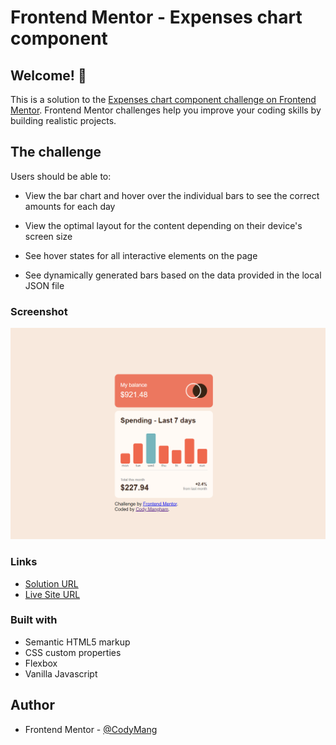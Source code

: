 # Frontend Mentor - Expenses chart component

## Welcome! 👋

This is a solution to the [Expenses chart component challenge on Frontend Mentor](https://www.frontendmentor.io/challenges/expenses-chart-component-e7yJBUdjwt). Frontend Mentor challenges help you improve your coding skills by building realistic projects. 

## The challenge

Users should be able to:

- View the bar chart and hover over the individual bars to see the correct amounts for each day

- View the optimal layout for the content depending on their device's screen size
- See hover states for all interactive elements on the page
- See dynamically generated bars based on the data provided in the local JSON file

### Screenshot
![Screenshot of site](/screenshot.png "Screenshot")

### Links

- [Solution URL](https://www.frontendmentor.io/solutions/expenses-chart-in-htmlcssjavascript-rdxYIrBV6n)
- [Live Site URL](https://codymang.github.io/expenses-chart-component/)

### Built with
- Semantic HTML5 markup
- CSS custom properties
- Flexbox
- Vanilla Javascript

## Author
- Frontend Mentor - [@CodyMang](https://www.frontendmentor.io/profile/CodyMang)
